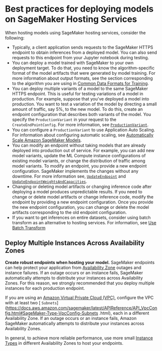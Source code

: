 # Best practices for deploying models on SageMaker Hosting Services<a name="deployment-best-practices"></a>

When hosting models using SageMaker hosting services, consider the following:
+ Typically, a client application sends requests to the SageMaker HTTPS endpoint to obtain inferences from a deployed model\. You can also send requests to this endpoint from your Jupyter notebook during testing\.
+ You can deploy a model trained with SageMaker to your own deployment target\. To do that, you need to know the algorithm\-specific format of the model artifacts that were generated by model training\. For more information about output formats, see the section corresponding to the algorithm you are using in [Common Data Formats for Training](cdf-training.md)\. 
+ You can deploy multiple variants of a model to the same SageMaker HTTPS endpoint\. This is useful for testing variations of a model in production\. For example, suppose that you've deployed a model into production\. You want to test a variation of the model by directing a small amount of traffic, say 5%, to the new model\. To do this, create an endpoint configuration that describes both variants of the model\. You specify the `ProductionVariant` in your request to the `CreateEndPointConfig`\. For more information, see [ `ProductionVariant`](https://docs.aws.amazon.com/sagemaker/latest/APIReference/API_ProductionVariant.html)\. 
+ You can configure a `ProductionVariant` to use Application Auto Scaling\. For information about configuring automatic scaling, see [Automatically Scale Amazon SageMaker Models](endpoint-auto-scaling.md)\.
+ You can modify an endpoint without taking models that are already deployed into production out of service\. For example, you can add new model variants, update the ML Compute instance configurations of existing model variants, or change the distribution of traffic among model variants\. To modify an endpoint, you provide a new endpoint configuration\. SageMaker implements the changes without any downtime\. For more information see, [ `UpdateEndpoint`](https://docs.aws.amazon.com/sagemaker/latest/APIReference/API_UpdateEndpoint.html) and [ `UpdateEndpointWeightsAndCapacities`](https://docs.aws.amazon.com/sagemaker/latest/APIReference/API_UpdateEndpointWeightsAndCapacities.html)\. 
+ Changing or deleting model artifacts or changing inference code after deploying a model produces unpredictable results\. If you need to change or delete model artifacts or change inference code, modify the endpoint by providing a new endpoint configuration\. Once you provide the new endpoint configuration, you can change or delete the model artifacts corresponding to the old endpoint configuration\.
+ If you want to get inferences on entire datasets, consider using batch transform as an alternative to hosting services\. For information, see [Use Batch Transform](batch-transform.md) 

## Deploy Multiple Instances Across Availability Zones<a name="deployment-best-practices-availability-zones"></a>

**Create robust endpoints when hosting your model\.** SageMaker endpoints can help protect your application from [Availability Zone](https://docs.aws.amazon.com/AWSEC2/latest/UserGuide/using-regions-availability-zones.html) outages and instance failures\. If an outage occurs or an instance fails, SageMaker automatically attempts to distribute your instances across Availability Zones\. For this reason, we strongly recommended that you deploy multiple instances for each production endpoint\. 

If you are using an [Amazon Virtual Private Cloud \(VPC\)](https://docs.aws.amazon.com/vpc/latest/userguide/what-is-amazon-vpc.html), configure the VPC with at least two [ `Subnets`](https://docs.aws.amazon.com/sagemaker/latest/APIReference/API_VpcConfig.html#SageMaker-Type-VpcConfig-Subnets                     .html), each in a different Availability Zone\. If an outage occurs or an instance fails, Amazon SageMaker automatically attempts to distribute your instances across Availability Zones\. 

In general, to achieve more reliable performance, use more small [Instance Types](https://docs.aws.amazon.com/AWSEC2/latest/UserGuide/instance-types.html) in different Availability Zones to host your endpoints\.